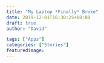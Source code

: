 ```yaml
---
title: "My Laptop *Finally* Broke"
date: 2019-12-01T16:30:25+08:00
draft: true
author: "David"

tags: ["Apps"]
categories: ["Stories"]
featuredimage:
---
```


